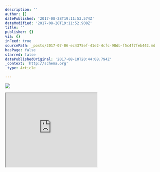 ```yaml
---
description: ''
author: []
datePublished: '2017-08-28T19:11:53.574Z'
dateModified: '2017-08-28T19:11:52.908Z'
title: ''
publisher: {}
via: {}
inFeed: true
sourcePath: _posts/2017-07-06-ec4375ef-41e2-4cfc-98db-f5c4f7feb442.md
hasPage: false
starred: false
datePublishedOriginal: '2017-08-10T20:44:08.794Z'
_context: 'http://schema.org'
_type: Article

---
```

![](https://the-grid-user-content.s3-us-west-2.amazonaws.com/78a76ac4-c011-4aaa-af75-f33269174ac2.png)

<iframe src="https://the-grid.github.io/ed-userhtml/?g=eJzF0DFuwzAMBdA9p9CmzWqHLqmdsb1A94JSaJmwbBoUGyO3r-zURodmLLIJIPj_E2swnWDb2E51ykfndCZVlCrw4KLQWSH1LcvXYE3Wa8LGTpxJicejEUygdMFXaxQkojb20ycYe3uqaYjGs5xRGvtkTYcUuzJ_Ke8s4dZX6uZ5rrwn8Gth5kCQBkchIQtslmmMJdHB6XCof3vL_kasaGzZPcC4A-4h809CCwE9c7-GvJetj7L1tlz2Eexd8xd7-9Ny0yonCCv6H5TLbe4Sn2_NO_AbzqHsuA" height="244" style=""></iframe>